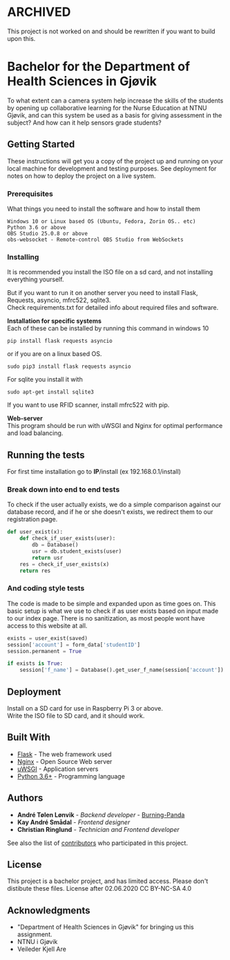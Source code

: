 # ARCHIVED
This project is not worked on and should be rewritten if you want to build upon this.

# Bachelor for the Department of Health Sciences in Gjøvik

To what extent can a camera system help increase the skills of the students by opening up collaborative learning for the Nurse Education at NTNU Gjøvik, and can this system be used as a basis for giving assessment in the subject? And how can it help sensors grade students?

## Getting Started

These instructions will get you a copy of the project up and running on your local machine for development and testing purposes. See deployment for notes on how to deploy the project on a live system.

### Prerequisites

What things you need to install the software and how to install them

```
Windows 10 or Linux based OS (Ubuntu, Fedora, Zorin OS.. etc)
Python 3.6 or above
OBS Studio 25.0.8 or above
obs-websocket - Remote-control OBS Studio from WebSockets
```

### Installing

It is recommended you install the ISO file on a sd card, and not installing everything yourself.

But if you want to run it on another server you need to install Flask, Requests, asyncio, mfrc522, sqlite3.  
Check requirements.txt for detailed info about required files and software.


**Installation for specific systems**  
Each of these can be installed by running this command in windows 10
```
pip install flask requests asyncio
```

or if you are on a linux based OS.
```
sudo pip3 install flask requests asyncio
```

For sqlite you install it with
```
sudo apt-get install sqlite3
```

If you want to use RFID scanner, install mfrc522 with pip.

**Web-server**  
This program should be run with uWSGI and Nginx for optimal performance and load balancing.

## Running the tests

For first time installation go to __IP__/install (ex 192.168.0.1/install)  

### Break down into end to end tests

To check if the user actually exists, we do a simple comparison against our database record, and if he or she doesn't exists, we redirect them to our registration page.

```Python
def user_exist(x):
    def check_if_user_exists(user):
        db = Database()
        usr = db.student_exists(user)
        return usr
    res = check_if_user_exists(x)
    return res
```

### And coding style tests

The code is made to be simple and expanded upon as time goes on. 
This basic setup is what we use to check if as user exists based on input made to our index page.
There is no sanitization, as most people wont have access to this website at all.
```Python
exists = user_exist(saved)
session['account'] = form_data['studentID']
session.permanent = True

if exists is True:
    session['f_name'] = Database().get_user_f_name(session['account'])
```

## Deployment
Install on a SD card for use in Raspberry Pi 3 or above.  
Write the ISO file to SD card, and it should work.



## Built With

* [Flask](https://www.palletsprojects.com/p/flask/) - The web framework used
* [Nginx](https://www.nginx.com/) - Open Source Web server
* [uWSGI](https://flask.palletsprojects.com/en/1.1.x/deploying/uwsgi/) - Application servers
* [Python 3.6+](https://www.python.org/) - Programming language

## Authors

* **André Tølen Lønvik** - *Backend developer* - [Burning-Panda](https://github.com/Burning-Panda)
* **Kay André Smådal** - *Frontend designer*
* **Christian Ringlund** - *Technician and Frontend developer*

See also the list of [contributors](https://github.com/your/project/contributors) who participated in this project.

## License

This project is a bachelor project, and has limited access. Please don't distibute these files.
License after 02.06.2020 CC BY-NC-SA 4.0

## Acknowledgments

* "Department of Health Sciences in Gjøvik" for bringing us this assignment.
* NTNU i Gjøvik
* Veileder Kjell Are

